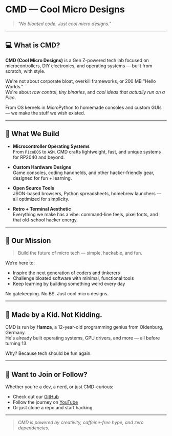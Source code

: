# CMD — Cool Micro Designs

> _"No bloated code. Just cool micro designs."_

---

## 💻 What is CMD?

**CMD (Cool Micro Designs)** is a Gen Z-powered tech lab focused on microcontrollers, DIY electronics, and operating systems — built from scratch, with style.

We're not about corporate bloat, overkill frameworks, or 200 MB "Hello Worlds."  
We're about *raw control*, *tiny binaries*, and *cool ideas that actually run on a Pico*.

From OS kernels in MicroPython to homemade consoles and custom GUIs — we make the stuff we wish existed.

---

## 🔧 What We Build

- **Microcontroller Operating Systems**  
  From `PicoDOS` to `ASM`, CMD crafts lightweight, fast, and unique systems for RP2040 and beyond.

- **Custom Hardware Designs**  
  Game consoles, coding handhelds, and other hacker-friendly gear, designed for fun + learning.

- **Open Source Tools**  
  JSON-based browsers, Python spreadsheets, homebrew launchers — all optimized for simplicity.

- **Retro + Terminal Aesthetic**  
  Everything we make has a vibe: command-line feels, pixel fonts, and that old-school hacker energy.

---

## 🧠 Our Mission

> Build the future of micro tech — simple, hackable, and fun.

We’re here to:
- Inspire the next generation of coders and tinkerers
- Challenge bloated software with minimal, functional tools
- Keep learning by building something weird every day

No gatekeeping. No BS. Just cool micro designs.

---

## 🧒 Made by a Kid. Not Kidding.

CMD is run by **Hamza**, a 12-year-old programming genius from Oldenburg, Germany.  
He's already built operating systems, GPU drivers, and more — all before turning 13.

Why? Because tech should be fun again.

---

## 🚀 Want to Join or Follow?

Whether you're a dev, a nerd, or just CMD-curious:
- Check out our [GitHub](https://github.com/Hamuza11)  
- Follow the journey on [YouTube](https://www.youtube.com/@404CNFShorts)  
- Or just clone a repo and start hacking

---

> _CMD is powered by creativity, caffeine-free hype, and zero dependencies._

